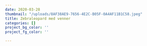 ```yaml
---
date: 2020-03-28
thumbnail: "/uploads/8AF38AE9-7656-4E2C-B05F-0A4AF11B1C58.jpeg"
title: Zebraleopard med venner
categories: []
project_bg_color: ''
project_fg_color: ''

---
```

